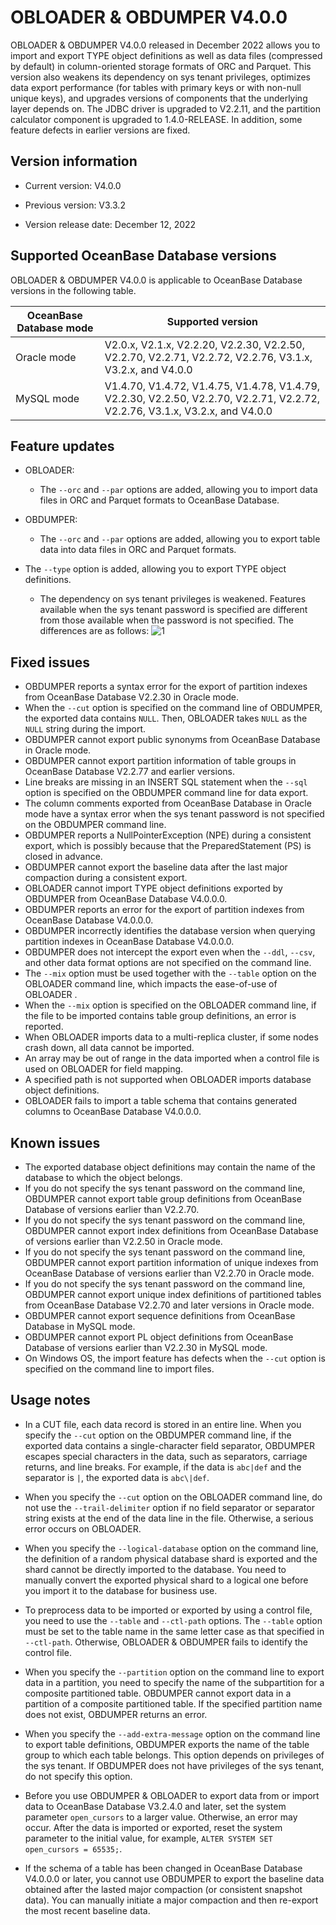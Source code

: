 # OBLOADER \& OBDUMPER V4.0.0

OBLOADER & OBDUMPER V4.0.0 released in December 2022 allows you to import and export TYPE object definitions as well as data files (compressed by default) in column-oriented storage formats of ORC and Parquet. This version also weakens its dependency on sys tenant privileges, optimizes data export performance (for tables with primary keys or with non-null unique keys), and upgrades versions of components that the underlying layer depends on. The JDBC driver is upgraded to V2.2.11, and the partition calculator component is upgraded to 1.4.0-RELEASE. In addition, some feature defects in earlier versions are fixed.

## Version information

* Current version: V4.0.0

* Previous version: V3.3.2

* Version release date: December 12, 2022

## Supported OceanBase Database versions

OBLOADER & OBDUMPER V4.0.0 is applicable to OceanBase Database versions in the following table.


| **OceanBase Database mode** | **Supported version** |
|-------------------------|--------------------------------------------------------------------------------------------------------|
| Oracle mode | V2.0.x, V2.1.x, V2.2.20, V2.2.30, V2.2.50, V2.2.70, V2.2.71, V2.2.72, V2.2.76, V3.1.x, V3.2.x, and V4.0.0 |
| MySQL mode | V1.4.70, V1.4.72, V1.4.75, V1.4.78, V1.4.79, V2.2.30, V2.2.50, V2.2.70, V2.2.71, V2.2.72, V2.2.76, V3.1.x, V3.2.x, and V4.0.0 |



## Feature updates

* OBLOADER:

   * The `--orc` and `--par` options are added, allowing you to import data files in ORC and Parquet formats to OceanBase Database.



* OBDUMPER:

   - The `--orc` and `--par` options are added, allowing you to export table data into data files in ORC and Parquet formats.

- The `--type` option is added, allowing you to export TYPE object definitions.



   * The dependency on sys tenant privileges is weakened. Features available when the sys tenant password is specified are different from those available when the password is not specified. The differences are as follows:
      ![1](https://obbusiness-private.oss-cn-shanghai.aliyuncs.com/doc/img/obloaderobdumper/400/400.png)

## Fixed issues

* OBDUMPER reports a syntax error for the export of partition indexes from OceanBase Database V2.2.30 in Oracle mode.
* When the `--cut` option is specified on the command line of OBDUMPER, the exported data contains `NULL`. Then, OBLOADER takes `NULL` as the `NULL` string during the import.
* OBDUMPER cannot export public synonyms from OceanBase Database in Oracle mode.
* OBDUMPER cannot export partition information of table groups in OceanBase Database V2.2.77 and earlier versions.
* Line breaks are missing in an INSERT SQL statement when the `--sql` option is specified on the OBDUMPER command line for data export.
* The column comments exported from OceanBase Database in Oracle mode have a syntax error when the sys tenant password is not specified on the OBDUMPER command line.
* OBDUMPER reports a NullPointerException (NPE) during a consistent export, which is possibly because that the PreparedStatement (PS) is closed in advance.
* OBDUMPER cannot export the baseline data after the last major compaction during a consistent export.
* OBLOADER cannot import TYPE object definitions exported by OBDUMPER from OceanBase Database V4.0.0.0.
* OBDUMPER reports an error for the export of partition indexes from OceanBase Database V4.0.0.0.
* OBDUMPER incorrectly identifies the database version when querying partition indexes in OceanBase Database V4.0.0.0.
* OBDUMPER does not intercept the export even when the `--ddl`, `--csv`, and other data format options are not specified on the command line.
* The `--mix` option must be used together with the `--table` option on the OBLOADER command line, which impacts the ease-of-use of OBLOADER .
* When the `--mix` option is specified on the OBLOADER command line, if the file to be imported contains table group definitions, an error is reported.
* When OBLOADER imports data to a multi-replica cluster, if some nodes crash down, all data cannot be imported.
* An array may be out of range in the data imported when a control file is used on OBLOADER for field mapping.
* A specified path is not supported when OBLOADER imports database object definitions.
* OBLOADER fails to import a table schema that contains generated columns to OceanBase Database V4.0.0.0.


## Known issues

* The exported database object definitions may contain the name of the database to which the object belongs.
* If you do not specify the sys tenant password on the command line, OBDUMPER cannot export table group definitions from OceanBase Database of versions earlier than V2.2.70.
* If you do not specify the sys tenant password on the command line, OBDUMPER cannot export index definitions from OceanBase Database of versions earlier than V2.2.50 in Oracle mode.
* If you do not specify the sys tenant password on the command line, OBDUMPER cannot export partition information of unique indexes from OceanBase Database of versions earlier than V2.2.70 in Oracle mode.
* If you do not specify the sys tenant password on the command line, OBDUMPER cannot export unique index definitions of partitioned tables from OceanBase Database V2.2.70 and later versions in Oracle mode.
* OBDUMPER cannot export sequence definitions from OceanBase Database in MySQL mode.
* OBDUMPER cannot export PL object definitions from OceanBase Database of versions earlier than V2.2.30 in MySQL mode.
* On Windows OS, the import feature has defects when the `--cut` option is specified on the command line to import files.



## Usage notes

* In a CUT file, each data record is stored in an entire line. When you specify the `--cut` option on the OBDUMPER command line, if the exported data contains a single-character field separator, OBDUMPER escapes special characters in the data, such as separators, carriage returns, and line breaks. For example, if the data is `abc|def` and the separator is `|`, the exported data is `abc\|def`.

* When you specify the `--cut` option on the OBLOADER command line, do not use the `--trail-delimiter` option if no field separator or separator string exists at the end of the data line in the file. Otherwise, a serious error occurs on OBLOADER.

* When you specify the `--logical-database` option on the command line, the definition of a random physical database shard is exported and the shard cannot be directly imported to the database. You need to manually convert the exported physical shard to a logical one before you import it to the database for business use.  

* To preprocess data to be imported or exported by using a control file, you need to use the `--table` and `--ctl-path` options. The `--table` option must be set to the table name in the same letter case as that specified in `--ctl-path`. Otherwise, OBLOADER & OBDUMPER fails to identify the control file.

* When you specify the `--partition` option on the command line to export data in a partition, you need to specify the name of the subpartition for a composite partitioned table. OBDUMPER cannot export data in a partition of a composite partitioned table. If the specified partition name does not exist, OBDUMPER returns an error.

* When you specify the `--add-extra-message` option on the command line to export table definitions, OBDUMPER exports the name of the table group to which each table belongs. This option depends on privileges of the sys tenant. If OBDUMPER does not have privileges of the sys tenant, do not specify this option.

* Before you use OBDUMPER & OBLOADER to export data from or import data to OceanBase Database V3.2.4.0 and later, set the system parameter `open_cursors` to a larger value. Otherwise, an error may occur. After the data is imported or exported, reset the system parameter to the initial value, for example, `ALTER SYSTEM SET open_cursors = 65535;`.

* If the schema of a table has been changed in OceanBase Database V4.0.0.0 or later, you cannot use OBDUMPER to export the baseline data obtained after the lasted major compaction (or consistent snapshot data). You can manually initiate a major compaction and then re-export the most recent baseline data.